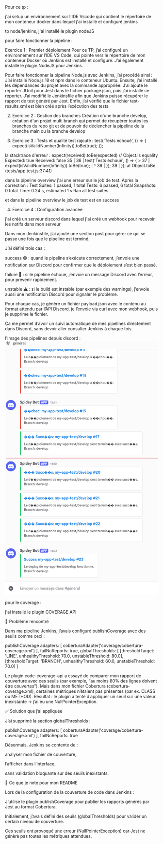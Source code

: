 Pour ce tp : 

j'ai setup un environnement sur l'IDE Vscode qui contient le répertoire de mon conteneur docker dans lequel j'ai installé et configuré jenkins

tp node/jenkins, j'ai installé le plugin nodeJS

pour faire fonctionner la pipeline : 

Exercice 1 : Premier déploiement
Pour ce TP, j’ai configuré un environnement sur l’IDE VS Code, qui pointe vers le répertoire de mon conteneur Docker où Jenkins est installé et configuré. J’ai également installé le plugin NodeJS pour Jenkins.

Pour faire fonctionner la pipeline Node.js avec Jenkins, j’ai procédé ainsi :
J’ai installé Node.js 18 et npm dans le conteneur Ubuntu. Ensuite, j’ai installé les dépendances du projet avec la commande appropriée. J’ai ajouté le reporter JUnit pour Jest dans le fichier package.json, puis j’ai installé ce reporter. J’ai modifié le Jenkinsfile afin que Jenkins puisse récupérer le rapport de test généré par Jest. Enfin, j’ai vérifié que le fichier test-results.xml est bien créé après l’exécution des tests.

2. Exercice 2 : Gestion des branches
Création d'une branche develop, création d'un projet multi branch qui permet de récupérer toutes les branches du repo git et de pouvoir de déclencher la pipeline de la branche main ou la branche develop 


3. Exercice 3 : Tests et qualité
test rajouté : 
test('Tests échoué', () => {
        expect(isValidNumber(Infinity)).toBe(true);
});

la stacktrace d'erreur : 
expect(received).toBe(expected) // Object.is equality
    Expected: true
    Received: false
      35 |
      36 |     test('Tests échoué', () =&gt; {
    &gt; 37 |         expect(isValidNumber(Infinity)).toBe(true);
         |                                         ^
      38 |     });
      39 | });
      at Object.toBe (tests/app.test.js:37:41)

dans la pipeline overview j'ai une erreur sur le job de test.
Après la correction : 
Test Suites: 1 passed, 1 total
Tests:       6 passed, 6 total
Snapshots:   0 total
Time:        0.24 s, estimated 1 s
Ran all test suites.

et dans la pipeline overview le job de test est en success

4. Exercice 4 : Configuration avancée

j'ai créé un serveur discord dans lequel j'ai créé un webhook pour recevoir les notifs dans mon serveur

Dans mon Jenkinsfile, j’ai ajouté une section post pour gérer ce qui se passe une fois que le pipeline est terminé.

J’ai défini trois cas :

success 🟢 : quand le pipeline s’exécute correctement, j’envoie une notification sur Discord pour confirmer que le déploiement s’est bien passé.

failure 🔴 : si le pipeline échoue, j’envoie un message Discord avec l’erreur, pour prévenir rapidement.

unstable ⚠️ : si le build est instable (par exemple des warnings), j’envoie aussi une notification Discord pour signaler le problème.

Pour chaque cas, je génère un fichier payload.json avec le contenu au format attendu par l’API Discord, je l’envoie via curl avec mon webhook, puis je supprime le fichier.

Ça me permet d’avoir un suivi automatique de mes pipelines directement dans Discord, sans devoir aller consulter Jenkins à chaque fois.

l'image des pipelines depuis discord : 
![Discord](images/discord.png)


pour le coverage : 

j'ai installé le plugin COVERAGE API

🎯 Problème rencontré

Dans ma pipeline Jenkins, j’avais configuré publishCoverage avec des seuils comme ceci :

publishCoverage adapters: [
    coberturaAdapter('coverage/cobertura-coverage.xml')
],
failNoReports: true,
globalThresholds: [
    [thresholdTarget: 'LINE', unhealthyThreshold: 70.0, unstableThreshold: 80.0],
    [thresholdTarget: 'BRANCH', unhealthyThreshold: 60.0, unstableThreshold: 70.0]
]


Le plugin code-coverage-api a essayé de comparer mon rapport de couverture avec ces seuils (par exemple, “au moins 80% des lignes doivent être couvertes”).
Mais dans mon fichier Cobertura (cobertura-coverage.xml), certaines métriques n’étaient pas présentes (par ex. CLASS ou METHOD). Résultat : le plugin a tenté d’appliquer un seuil sur une valeur inexistante → j’ai eu une NullPointerException.

✅ Solution que j’ai appliquée

J’ai supprimé la section globalThresholds :

publishCoverage adapters: [
    coberturaAdapter('coverage/cobertura-coverage.xml')
],
failNoReports: true


Désormais, Jenkins se contente de :

analyser mon fichier de couverture,

l’afficher dans l’interface,

sans validation bloquante sur des seuils inexistants.

📌 Ce que je note pour mon README

Lors de la configuration de la couverture de code dans Jenkins :

J’utilise le plugin publishCoverage pour publier les rapports générés par Jest au format Cobertura.

Initialement, j’avais défini des seuils (globalThresholds) pour valider un certain niveau de couverture.

Ces seuils ont provoqué une erreur (NullPointerException) car Jest ne génère pas toutes les métriques attendues.
